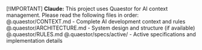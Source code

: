 <!-- QUAESTOR CONFIG START -->
[!IMPORTANT]
**Claude:** This project uses Quaestor for AI context management.
Please read the following files in order:
@.quaestor/CONTEXT.md - Complete AI development context and rules
@.quaestor/ARCHITECTURE.md - System design and structure (if available)
@.quaestor/RULES.md
@.quaestor/specs/active/ - Active specifications and implementation details
<!-- QUAESTOR CONFIG END -->

<!-- Your custom content below -->